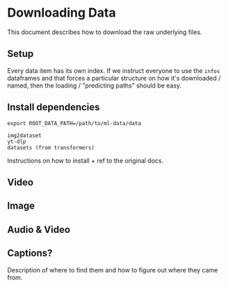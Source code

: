 # Downloading Data

This document describes how to download the raw underlying files.

## Setup

Every data item has its own index. If we instruct everyone to use the `infos` dataframes
and that forces a particular structure on how it's downloaded / named, then the
loading / "predicting paths" should be easy.

## Install dependencies

```
export ROOT_DATA_PATH=/path/to/ml-data/data

img2dataset
yt-dlp
datasets (from transformers)
```

Instructions on how to install + ref to the original docs.

## Video

## Image

## Audio & Video

## Captions?

Description of where to find them and how to figure out where they came from.
